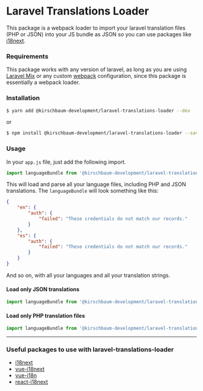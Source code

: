 # Laravel Translations Loader

This package is a webpack loader to import your laravel translation files (PHP or JSON) into your JS bundle as JSON so you can use packages like [i18next](https://www.i18next.com/).

### Requirements

This package works with any version of laravel, as long as you are using [Laravel Mix](https://laravel.com/docs/5.6/mix) or any custom [webpack](https://webpack.js.org/) configuration, since this package is essentially a webpack loader.

### Installation

```bash
$ yarn add @kirschbaum-development/laravel-translations-loader --dev
```

or

```bash
$ npm install @kirschbaum-development/laravel-translations-loader --save-dev
```

### Usage

In your `app.js` file, just add the following import.

```js
import languageBundle from '@kirschbaum-development/laravel-translations-loader!@kirschbaum-development/laravel-translations-loader';
```

This will load and parse all your language files, including PHP and JSON translations. The `languageBundle` will look something like this:

```json
{
    "en": {
        "auth": {
            "failed": "These credentials do not match our records."
        }
    },
    "es": {
        "auth": {
            "failed": "These credentials do not match our records."
        }
    }
}
```

And so on, with all your languages and all your translation strings.

#### Load only JSON translations

```js
import languageBundle from '@kirschbaum-development/laravel-translations-loader/json!@kirschbaum-development/laravel-translations-loader';
```

#### Load only PHP translation files

```js
import languageBundle from '@kirschbaum-development/laravel-translations-loader/php!@kirschbaum-development/laravel-translations-loader';
```

***

### Useful packages to use with laravel-translations-loader

* [i18next](https://www.i18next.com/)
* [vue-i18next](https://github.com/panter/vue-i18next)
* [vue-i18n](https://github.com/kazupon/vue-i18n)
* [react-i18next](https://github.com/i18next/react-i18next)
